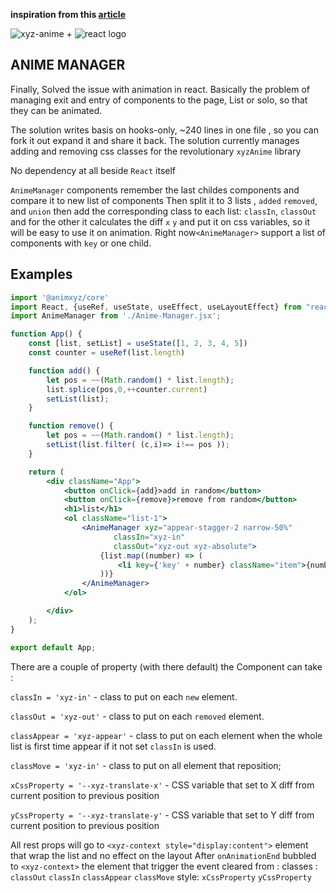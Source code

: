 **inspiration from this [article](https://itnext.io/animating-list-reordering-with-react-hooks-aca5e7eeafba)**

![xyz-anime](https://animxyz.com/assets/static/animxyz-logo.b9532cc.39f3bde368e480505b70778acaa2ac74.png)
<span style="font-size=10em;">+</span>
![react logo](https://reactjs.org/icons/icon-96x96.png)
## ANIME MANAGER

Finally, Solved the issue with animation in react. Basically the problem of managing exit and entry of components to the
page, List or solo, so that they can be animated.

The solution writes basis on hooks-only, ~240 lines in one file , so you can fork it out expand it and share it back.
The solution currently manages adding and removing css classes for the revolutionary `xyzAnime` library

No dependency at all beside `React` itself

`AnimeManager` components remember the last childes components and compare it to new list of components Then split it to 3
lists , `added` `removed`, and `union` then add the corresponding class to each list:
`classIn`, `classOut` and for the other it calculates the diff `x` `y` and put it on css variables, so it will be easy
to use it on animation.
Right now`<AnimeManager>` support a list of components with `key` or one child.
## Examples

```jsx
import '@animxyz/core'
import React, {useRef, useState, useEffect, useLayoutEffect} from "react";
import AnimeManager from './Anime-Manager.jsx';

function App() {
    const [list, setList] = useState([1, 2, 3, 4, 5])
    const counter = useRef(list.length)

    function add() {
        let pos = ~~(Math.random() * list.length);
        list.splice(pos,0,++counter.current)
        setList(list);
    }

    function remove() {
        let pos = ~~(Math.random() * list.length);
        setList(list.filter( (c,i)=> i!== pos ));
    }

    return (
        <div className="App">
            <button onClick={add}>add in random</button>
            <button onClick={remove}>remove from random</button>
            <h1>list</h1>
            <ol className="list-1">
                <AnimeManager xyz="appear-stagger-2 narrow-50%"
                       classIn="xyz-in"
                       classOut="xyz-out xyz-absolute">
                    {list.map((number) => (
                        <li key={'key' + number} className="item">{number}</li>
                    ))}
                </AnimeManager>
            </ol>

        </div>
    );
}

export default App;
```


There are a couple of property (with there default) the Component can take :

`classIn = 'xyz-in'`  - class to put on each `new` element.       

`classOut = 'xyz-out'` - class to put on each `removed` element.     

`classAppear = 'xyz-appear'` - class to put on each element when the whole list is first time appear if it not set `classIn` is used.  

`classMove = 'xyz-in'` - class to put on all element that reposition;   

`xCssProperty = '--xyz-translate-x'` - CSS variable that set to X diff from current position to previous position    

`yCssProperty = '--xyz-translate-y'` - CSS variable that set to Y diff from current position to previous position  


All rest props will go to `<xyz-context style="display:content">` element that wrap the list and no effect on the layout
After `onAnimationEnd`  bubbled to `<xyz-context>` the element that trigger the event cleared from : 
    classes : `classOut` `classIn` `classAppear` `classMove`
    style: `xCssProperty` `yCssProperty` 
